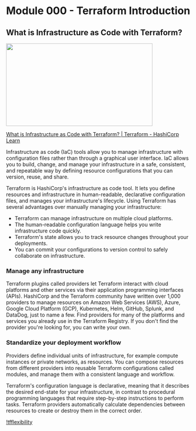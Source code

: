 # Module 000 - Terraform Introduction

## What is Infrastructure as Code with Terraform?

<p><a href="https://learn.hashicorp.com/tutorials/terraform/infrastructure-as-code?wvideo=mo76ckwvz4"><img src="https://embed-ssl.wistia.com/deliveries/41c56d0e44141eb3654ae77f4ca5fb41.jpg?image_play_button_size=2x&amp;image_crop_resized=960x540&amp;image_play_button=1&amp;image_play_button_color=1563ffe0" width="400" height="225" style="width: 400px; height: 225px;"></a></p><p><a href="https://learn.hashicorp.com/tutorials/terraform/infrastructure-as-code?wvideo=mo76ckwvz4">

What is Infrastructure as Code with Terraform? | Terraform - HashiCorp Learn</a></p>

Infrastructure as code (IaC) tools allow you to manage infrastructure with configuration files rather than through a graphical user interface. IaC allows you to build, change, and manage your infrastructure in a safe, consistent, and repeatable way by defining resource configurations that you can version, reuse, and share.

Terraform is HashiCorp's infrastructure as code tool. It lets you define resources and infrastructure in human-readable, declarative configuration files, and manages your infrastructure's lifecycle. Using Terraform has several advantages over manually managing your infrastructure:

- Terraform can manage infrastructure on multiple cloud platforms.
- The human-readable configuration language helps you write infrastructure code quickly.
- Terraform's state allows you to track resource changes throughout your deployments.
- You can commit your configurations to version control to safely collaborate on infrastructure.

### Manage any infrastructure

Terraform plugins called providers let Terraform interact with cloud platforms and other services via their application programming interfaces (APIs). HashiCorp and the Terraform community have written over 1,000 providers to manage resources on Amazon Web Services (AWS), Azure, Google Cloud Platform (GCP), Kubernetes, Helm, GitHub, Splunk, and DataDog, just to name a few. Find providers for many of the platforms and services you already use in the Terraform Registry. If you don't find the provider you're looking for, you can write your own.

### Standardize your deployment workflow

Providers define individual units of infrastructure, for example compute instances or private networks, as resources. You can compose resources from different providers into reusable Terraform configurations called modules, and manage them with a consistent language and workflow.

Terraform's configuration language is declarative, meaning that it describes the desired end-state for your infrastructure, in contrast to procedural programming languages that require step-by-step instructions to perform tasks. Terraform providers automatically calculate dependencies between resources to create or destroy them in the correct order.

[!tfflexibility](../../docs/images/000-flexibility.png)